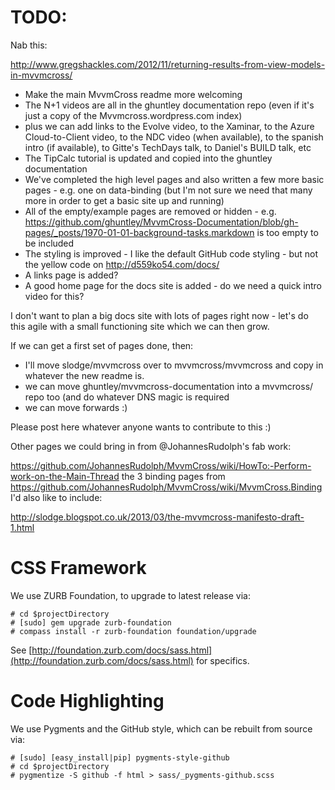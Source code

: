 # TODO:

Nab this: 

http://www.gregshackles.com/2012/11/returning-results-from-view-models-in-mvvmcross/


* Make the main MvvmCross readme more welcoming
* The N+1 videos are all in the ghuntley documentation repo (even if it's just a copy of the Mvvmcross.wordpress.com index)
* plus we can add links to the Evolve video, to the Xaminar, to the Azure Cloud-to-Client video, to the NDC video (when available), to the spanish intro (if available), to Gitte's TechDays talk, to Daniel's BUILD talk, etc
* The TipCalc tutorial is updated and copied into the ghuntley documentation
* We've completed the high level pages and also written a few more basic pages - e.g. one on data-binding (but I'm not sure we need that many more in order to get a basic site up and running)
* All of the empty/example pages are removed or hidden - e.g. https://github.com/ghuntley/MvvmCross-Documentation/blob/gh-pages/_posts/1970-01-01-background-tasks.markdown is too empty to be included
* The styling is improved - I like the default GitHub code styling - but not the yellow code on http://d559ko54.com/docs/
* A links page is added?
* A good home page for the docs site is added - do we need a quick intro video for this?

I don't want to plan a big docs site with lots of pages right now - let's do this agile with a small functioning site which we can then grow.

If we can get a first set of pages done, then:

* I'll move slodge/mvvmcross over to mvvmcross/mvvmcross and copy in whatever the new readme is.
* we can move ghuntley/mvvmcross-documentation into a mvvmcross/ repo too (and do whatever DNS magic is required
* we can move forwards :)

Please post here whatever anyone wants to contribute to this :)


Other pages we could bring in from @JohannesRudolph's fab work:

https://github.com/JohannesRudolph/MvvmCross/wiki/HowTo:-Perform-work-on-the-Main-Thread
the 3 binding pages from https://github.com/JohannesRudolph/MvvmCross/wiki/MvvmCross.Binding
I'd also like to include:

http://slodge.blogspot.co.uk/2013/03/the-mvvmcross-manifesto-draft-1.html


# CSS Framework

We use ZURB Foundation, to upgrade to latest release via:

	# cd $projectDirectory
	# [sudo] gem upgrade zurb-foundation
	# compass install -r zurb-foundation foundation/upgrade

See [http://foundation.zurb.com/docs/sass.html](http://foundation.zurb.com/docs/sass.html) for specifics.

# Code Highlighting
We use Pygments and the GitHub style, which can be rebuilt from source via:

	# [sudo] [easy_install|pip] pygments-style-github
	# cd $projectDirectory
	# pygmentize -S github -f html > sass/_pygments-github.scss

